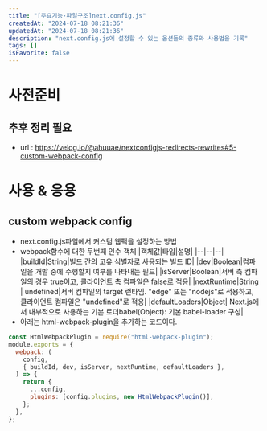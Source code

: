 ```yaml
---
title: "[주요기능·파일구조]next.config.js"
createdAt: "2024-07-18 08:21:36"
updatedAt: "2024-07-18 08:21:36"
description: "next.config.js에 설정할 수 있는 옵션들의 종류와 사용법을 기록"
tags: []
isFavorite: false
---
```


# 사전준비

## 추후 정리 필요

- url : https://velog.io/@ahuuae/nextconfigjs-redirects-rewrites#5-custom-webpack-config

# 사용 & 응용

## custom webpack config

- next.config.js파일에서 커스텀 웹팩을 설정하는 방법
- webpack함수에 대한 두번째 인수 객체
  |객체값|타입|설명|
  |--|--|--|
  |buildId|String|빌드 간의 고유 식별자로 사용되는 빌드 ID|
  |dev|Boolean|컴파일을 개발 중에 수행할지 여부를 나타내는 필드|
  |isServer|Boolean|서버 측 컴파일의 경우 true이고, 클라이언트 측 컴파일은 false로 적용|
  |nextRuntime|String \| undefined|서버 컴파일의 target 런타임. "edge" 또는 "nodejs"로 적용하고, 클라이언트 컴파일은 "undefined"로 적용|
  |defaultLoaders|Object| Next.js에서 내부적으로 사용하는 기본 로더babel(Object): 기본 babel-loader 구성|
- 아래는 html-webpack-plugin을 추가하는 코드이다.

```js
const HtmlWebpackPlugin = require("html-webpack-plugin");
module.exports = {
  webpack: (
    config,
    { buildId, dev, isServer, nextRuntime, defaultLoaders },
  ) => {
    return {
      ...config,
      plugins: [config.plugins, new HtmlWebpackPlugin()],
    };
  },
};
```

